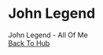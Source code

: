 # John Legend
John Legend - All Of Me  
[Back To Hub](https://github.com/KingdomOfFigor/Music/blob/master/README.md)
